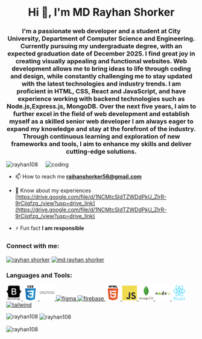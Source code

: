 <h1 align="center">Hi 👋, I'm MD Rayhan Shorker</h1>
<h3 align="center">I'm a passionate web developer and a student at City University, Department of Computer Science and Engineering. Currently pursuing my undergraduate degree, with an expected graduation date of December 2025. I find great joy in creating visually appealing and functional websites. Web development allows me to bring ideas to life through coding and design, while constantly challenging me to stay updated with the latest technologies and industry trends. I am proficient in HTML, CSS, React and JavaScript, and have experience working with backend technologies such as Node.js,Express.js, MongoDB. Over the next five years, I aim to further excel in the field of web development and establish myself as a skilled senior web developer I am always eager to expand my knowledge and stay at the forefront of the industry. Through continuous learning and exploration of new frameworks and tools, I aim to enhance my skills and deliver cutting-edge solutions.</h3>

<img align="right" alt="coding" width="400" src="https://camo.githubusercontent.com/cae12fddd9d6982901d82580bdf321d81fb299141098ca1c2d4891870827bf17/68747470733a2f2f6d69726f2e6d656469756d2e636f6d2f6d61782f313336302f302a37513379765349765f7430696f4a2d5a2e676966">
<p align="left"> <img src="https://komarev.com/ghpvc/?username=rayhan108&label=Profile%20views&color=0e75b6&style=flat" alt="rayhan108" /> </p>

- 📫 How to reach me **raihanshorker56@gmail.com**

- 📄 Know about my experiences [https://drive.google.com/file/d/1NCMtcSIdTZWDdPkU_ZlrR-9rCiiqfzg_/view?usp=drive_link](https://drive.google.com/file/d/1NCMtcSIdTZWDdPkU_ZlrR-9rCiiqfzg_/view?usp=drive_link)

- ⚡ Fun fact **I am responsible**

<h3 align="left">Connect with me:</h3>
<p align="left">
<a href="https://linkedin.com/in/rayhan shorker" target="blank"><img align="center" src="https://raw.githubusercontent.com/rahuldkjain/github-profile-readme-generator/master/src/images/icons/Social/linked-in-alt.svg" alt="rayhan shorker" height="30" width="40" /></a>
<a href="https://fb.com/md rayhan shorker" target="blank"><img align="center" src="https://raw.githubusercontent.com/rahuldkjain/github-profile-readme-generator/master/src/images/icons/Social/facebook.svg" alt="md rayhan shorker" height="30" width="40" /></a>
</p>

<h3 align="left">Languages and Tools:</h3>
<p align="left"> <a href="https://getbootstrap.com" target="_blank" rel="noreferrer"> <img src="https://raw.githubusercontent.com/devicons/devicon/master/icons/bootstrap/bootstrap-plain-wordmark.svg" alt="bootstrap" width="40" height="40"/> </a> <a href="https://www.w3schools.com/css/" target="_blank" rel="noreferrer"> <img src="https://raw.githubusercontent.com/devicons/devicon/master/icons/css3/css3-original-wordmark.svg" alt="css3" width="40" height="40"/> </a> <a href="https://expressjs.com" target="_blank" rel="noreferrer"> <img src="https://raw.githubusercontent.com/devicons/devicon/master/icons/express/express-original-wordmark.svg" alt="express" width="40" height="40"/> </a> <a href="https://www.figma.com/" target="_blank" rel="noreferrer"> <img src="https://www.vectorlogo.zone/logos/figma/figma-icon.svg" alt="figma" width="40" height="40"/> </a> <a href="https://firebase.google.com/" target="_blank" rel="noreferrer"> <img src="https://www.vectorlogo.zone/logos/firebase/firebase-icon.svg" alt="firebase" width="40" height="40"/> </a> <a href="https://www.w3.org/html/" target="_blank" rel="noreferrer"> <img src="https://raw.githubusercontent.com/devicons/devicon/master/icons/html5/html5-original-wordmark.svg" alt="html5" width="40" height="40"/> </a> <a href="https://developer.mozilla.org/en-US/docs/Web/JavaScript" target="_blank" rel="noreferrer"> <img src="https://raw.githubusercontent.com/devicons/devicon/master/icons/javascript/javascript-original.svg" alt="javascript" width="40" height="40"/> </a> <a href="https://www.mongodb.com/" target="_blank" rel="noreferrer"> <img src="https://raw.githubusercontent.com/devicons/devicon/master/icons/mongodb/mongodb-original-wordmark.svg" alt="mongodb" width="40" height="40"/> </a> <a href="https://nodejs.org" target="_blank" rel="noreferrer"> <img src="https://raw.githubusercontent.com/devicons/devicon/master/icons/nodejs/nodejs-original-wordmark.svg" alt="nodejs" width="40" height="40"/> </a> <a href="https://reactjs.org/" target="_blank" rel="noreferrer"> <img src="https://raw.githubusercontent.com/devicons/devicon/master/icons/react/react-original-wordmark.svg" alt="react" width="40" height="40"/> </a> <a href="https://tailwindcss.com/" target="_blank" rel="noreferrer"> <img src="https://www.vectorlogo.zone/logos/tailwindcss/tailwindcss-icon.svg" alt="tailwind" width="40" height="40"/> </a> </p>

<p><img align="left" src="https://github-readme-stats.vercel.app/api/top-langs?username=rayhan108&show_icons=true&locale=en&layout=compact" alt="rayhan108" /></p>

<p>&nbsp;<img align="center" src="https://github-readme-stats.vercel.app/api?username=rayhan108&show_icons=true&locale=en" alt="rayhan108" /></p>

<p><img align="center" src="https://github-readme-streak-stats.herokuapp.com/?user=rayhan108&" alt="rayhan108" /></p>
